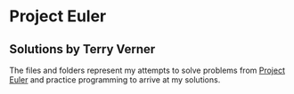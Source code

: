 # Project Euler
## Solutions by Terry Verner

The files and folders represent my attempts to solve problems from [Project Euler](https://projecteuler.net/about) and practice programming to arrive at my solutions.
